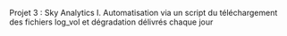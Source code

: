 Projet 3 : Sky Analytics 
I. Automatisation via un script du téléchargement des fichiers log_vol et dégradation délivrés chaque jour
